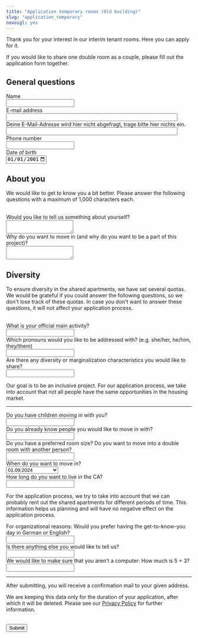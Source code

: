 ```yaml
---
title: "Application temporary rooms (Old building)"
slug: "application_temporary"
novoigl: yes
---
```


<form action="/bewerbung_befristet/send.php" method="post" accept-charset="utf-8">
<p>Thank you for your interest in our interim tenant rooms. Here you can apply for it.

If you would like to share one double room as a couple, please fill out the application form together.</p>

<h2>General questions</h3>
<div class="field">
    <label class="label" for="full_name">Name</label>
  	<div class="control has-icons-left">
        <input type="text" name="full_name" value="" class="input required" maxlength="100" required/>
        <span class="icon is-small is-left">
            <i class="icon-user"></i>
        </span>
    </div>
</div>
<div class="field">
    <label class="label" for="email">E-mail address</label>
    <div class="control has-icons-left">
        <input type="email" name="email" value="" class="input required email"
            id="email" size="55" required/>
        <span class="icon is-small is-left">
            <i class="icon-mail-alt"></i>
        </span>
    </div>
</div>
<!-- Schutz vor der Benutzung des Formulars mit Computern. Es ist wird nicht angezeigt. -->
<div class="field extra-field">
    <label class="label" for="mail">Deine E-Mail-Adresse wird hier nicht
    abgefragt, trage bitte hier nichts ein.</label>
    <div class="control has-icons-left">
        <input type="email" name="mail" value="" class="input email"
            id="mail" size="55"/>
    </div>
</div>
<div class="field">
    <label class="label" for="phone">Phone number</label>
  	<div class="control has-icons-left">
        <input type="text" name="phone" value="" class="input required" maxlength="100" required/>
        <span class="icon is-small is-left">
            <i class="icon-phone"></i>
        </span>
    </div>
</div>
<div class="field">
    <label class="label" for="age">Date of birth</label>
    <div class="control">
        <input class="input required" type="date" id="age" name="age" value="2001-01-01" min="1940-01-01" max="2010-12-31" required/>
    </div>
</div>
<h2>About you</h3>
<p>We would like to get to know you a bit better. Please answer the following questions with a maximum of 1,000 characters each.</p>
<br>
<div class="field">
    <label class="label" for="about_you">Would you like to tell us something about yourself?</label>
    <div class="control">
        <textarea name="about_you" class="textarea" placeholder="" minlength="200" maxlength="1000" required></textarea>
    </div>
</div>
<div class="field">
    <label class="label" for="why_ca">Why do you want to move in (and why do you want to be a part of this project)?</label>
    <div class="control">
        <textarea name="why_ca" class="textarea" placeholder="" minlength="200" maxlength="1000" required></textarea>
    </div>
</div>
<h2>Diversity</h3>
<p>To ensure diversity in the shared apartments, we have set several quotas. We would be grateful if you could answer the following questions, so we don't lose track of these quotas. In case you don't want to answer these questions, it will not affect your application process.</p>
<br>
<div class="field">
    <label class="label" for="occupation">What is your official main activity?</label>
    <div class="control">
        <input class="input" type="text" placeholder="" maxlength="800" name="occupation">
    </div>
</div>
<div class="field">
    <label class="label" for="pronouns">Which pronouns would you like to be addressed with? (e.g. she/her, he/him, they/them)</label>
    <div class="control">
        <input class="input" type="text" placeholder="" maxlength="60" name="pronouns">
    </div>
</div>
<div class="field">
    <label class="label" for="diversity">Are there any diversity or marginalization characteristics you would like to share?</label>
    <div class="control">
        <input class="input" type="text" placeholder="" maxlength="800" name="diversity">
    </div>
    <p class="help">Our goal is to be an inclusive project. For our application process, we take into account that not all people have the same opportunities in the housing market.</p>
</div>
<hr>
<div class="field">
    <label class="label" for="children">Do you have children moving in with you?</label>
    <div class="control">
        <input class="input" type="text" placeholder="" maxlength="60" name="children">
    </div>
</div>
<div class="field">
    <label class="label" for="contacts">Do you already know people you would like to move in with?</label>
    <div class="control">
        <input class="input" type="text" placeholder="" maxlength="60" name="contacts">
    </div>
</div>
<div class="field">
    <label class="label" for="roomsize">Do you have a preferred room size? Do you want to move into a double room with another person?</label>
    <div class="control">
        <input class="input" type="text" placeholder="" maxlength="60" name="roomsize">
    </div>
</div>
<div class="field">
    <label class="label" for="move-in">When do you want to move in?</label>
    <div class="control">
        <div class="select">
            <select name="move-in">
                <option>01.09.2024</option>
                <option>01.10.2024</option>
                <option>Both dates are okay</option>
            </select>
        </div>
    </div>
</div>
<div class="field">
    <label class="label" for="how_long">How long do you want to live in the CA?</label>
    <div class="control">
        <input class="input" type="text" placeholder="" maxlength="60" name="how_long">
    </div>
    <p class="help">For the application process, we try to take into account that we can probably rent out the shared apartments for different periods of time. This information helps us planning and will have no negative effect on the application process.</p>
</div>
<div class="field">
    <label class="label" for="language_application_day">For organizational reasons: Would you prefer having the get-to-know-you day in German or English?</label>
    <div class="control">
        <input class="input" type="text" placeholder="" maxlength="60" name="language_application_day">
    </div>
</div>
<div class="field">
    <label class="label" for="anything_else">Is there anything else you would like to tell us?</label>
    <div class="control">
        <input class="input" type="text" placeholder="" maxlength="800" name="anything_else">
    </div>
</div>
<div class="field">
    <label class="label" for="spam_protection">We would like to make sure that you aren't a computer: How much is 5 + 3?</label>
    <div class="spam_protection">
        <input class="input" type="text" placeholder="" maxlength="10" name="spam_protection">
    </div>
</div>
<hr>
<p>After submitting, you will receive a confirmation mail to your given address.</p>
<p>We are keeping this data only for the duration of your application, after which it will be deleted. Please see our <a href="https://collegiumacademicum.de/datenschutz/">Privacy Policy</a> for further information.</p>
<br>
<div class="field">
    <div class="control">
        <label class="sr-only" for="submit"></label>
          <input type="hidden" name="language" value="de">
        <input type="submit" name="submit" value="Submit" class="button is-link" id="submit">
    </div>
</div>

</form>
